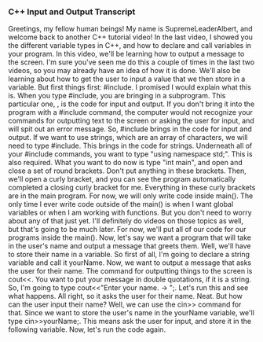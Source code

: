 ### C++ Input and Output Transcript

Greetings, my fellow human beings! My name is SupremeLeaderAlbert, and welcome back to another C++ tutorial video! In the last video, I showed you the different variable types in C++, and how to declare and call variables in your program. In this video, we'll be learning how to output a message to the screen. I'm sure you've seen me do this a couple of times in the last two videos, so you may already have an idea of how it is done. We'll also be learning about how to get the user to input a value that we then store in a variable. But first things first: #include<iostream>. I promised I would explain what this is. When you type #include, you are bringing in a subprogram. This particular one, <iostream>, is the code for input and output. If you don't bring it into the program with a #include command, the computer would not recognize your commands for outputting text to the screen or asking the user for input, and will spit out an error message. So, #include<iostream> brings in the code for input and output. If we want to use strings, which are an array of characters, we will need to type #include<string>. This brings in the code for strings. Underneath all of your #include commands, you want to type "using namespace std;". This is also required. What you want to do now is type "int main", and open and close a set of round brackets. Don't put anything in these brackets. Then, we'll open a curly bracket, and you can see the program automatically completed a closing curly bracket for me. Everything in these curly brackets are in the main program. For now, we will only write code inside main(). The only time I ever write code outside of the main() is when I want global variables or when I am working with functions. But you don't need to worry about any of that just yet. I'll definitely do videos on those topics as well, but that's going to be much later. For now, we'll put all of our code for our programs inside the main(). Now, let's say we want a program that will take in the user's name and output a message that greets them. Well, we'll have to store their name in a variable. So first of all, I'm going to declare a string variable and call it yourName. Now, we want to output a message that asks the user for their name. The command for outputting things to the screen is cout<<. You want to put your message in double quotations, if it is a string. So, I'm going to type cout<<"Enter your name. -> ";. Let's run this and see what happens. All right, so it asks the user for their name. Neat. But how can the user input their name? Well, we can use the cin>> command for that. Since we want to store the user's name in the yourName variable, we'll type cin>>yourName;. This means ask the user for input, and store it in the following variable. Now, let's run the code again. 
